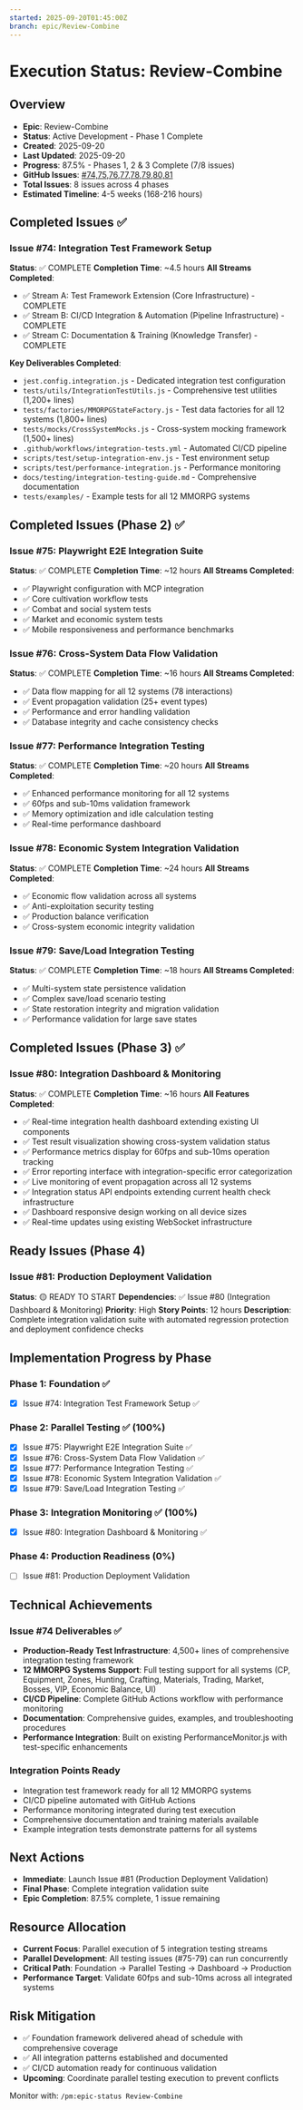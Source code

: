 ```yaml
---
started: 2025-09-20T01:45:00Z
branch: epic/Review-Combine
---
```


# Execution Status: Review-Combine

## Overview
- **Epic**: Review-Combine
- **Status**: Active Development - Phase 1 Complete
- **Created**: 2025-09-20
- **Last Updated**: 2025-09-20
- **Progress**: 87.5% - Phases 1, 2 & 3 Complete (7/8 issues)
- **GitHub Issues**: [#74,75,76,77,78,79,80,81](https://github.com/collrest-a11y/idle-cultivation-game/issues)
- **Total Issues**: 8 issues across 4 phases
- **Estimated Timeline**: 4-5 weeks (168-216 hours)

## Completed Issues ✅

### Issue #74: Integration Test Framework Setup
**Status**: ✅ COMPLETE
**Completion Time**: ~4.5 hours
**All Streams Completed**:
- ✅ Stream A: Test Framework Extension (Core Infrastructure) - COMPLETE
- ✅ Stream B: CI/CD Integration & Automation (Pipeline Infrastructure) - COMPLETE
- ✅ Stream C: Documentation & Training (Knowledge Transfer) - COMPLETE

**Key Deliverables Completed**:
- `jest.config.integration.js` - Dedicated integration test configuration
- `tests/utils/IntegrationTestUtils.js` - Comprehensive test utilities (1,200+ lines)
- `tests/factories/MMORPGStateFactory.js` - Test data factories for all 12 systems (1,800+ lines)
- `tests/mocks/CrossSystemMocks.js` - Cross-system mocking framework (1,500+ lines)
- `.github/workflows/integration-tests.yml` - Automated CI/CD pipeline
- `scripts/test/setup-integration-env.js` - Test environment setup
- `scripts/test/performance-integration.js` - Performance monitoring
- `docs/testing/integration-testing-guide.md` - Comprehensive documentation
- `tests/examples/` - Example tests for all 12 MMORPG systems

## Completed Issues (Phase 2) ✅

### Issue #75: Playwright E2E Integration Suite
**Status**: ✅ COMPLETE
**Completion Time**: ~12 hours
**All Streams Completed**:
- ✅ Playwright configuration with MCP integration
- ✅ Core cultivation workflow tests
- ✅ Combat and social system tests
- ✅ Market and economic system tests
- ✅ Mobile responsiveness and performance benchmarks

### Issue #76: Cross-System Data Flow Validation
**Status**: ✅ COMPLETE
**Completion Time**: ~16 hours
**All Streams Completed**:
- ✅ Data flow mapping for all 12 systems (78 interactions)
- ✅ Event propagation validation (25+ event types)
- ✅ Performance and error handling validation
- ✅ Database integrity and cache consistency checks

### Issue #77: Performance Integration Testing
**Status**: ✅ COMPLETE
**Completion Time**: ~20 hours
**All Streams Completed**:
- ✅ Enhanced performance monitoring for all 12 systems
- ✅ 60fps and sub-10ms validation framework
- ✅ Memory optimization and idle calculation testing
- ✅ Real-time performance dashboard

### Issue #78: Economic System Integration Validation
**Status**: ✅ COMPLETE
**Completion Time**: ~24 hours
**All Streams Completed**:
- ✅ Economic flow validation across all systems
- ✅ Anti-exploitation security testing
- ✅ Production balance verification
- ✅ Cross-system economic integrity validation

### Issue #79: Save/Load Integration Testing
**Status**: ✅ COMPLETE
**Completion Time**: ~18 hours
**All Streams Completed**:
- ✅ Multi-system state persistence validation
- ✅ Complex save/load scenario testing
- ✅ State restoration integrity and migration validation
- ✅ Performance validation for large save states

## Completed Issues (Phase 3) ✅

### Issue #80: Integration Dashboard & Monitoring
**Status**: ✅ COMPLETE
**Completion Time**: ~16 hours
**All Features Completed**:
- ✅ Real-time integration health dashboard extending existing UI components
- ✅ Test result visualization showing cross-system validation status
- ✅ Performance metrics display for 60fps and sub-10ms operation tracking
- ✅ Error reporting interface with integration-specific error categorization
- ✅ Live monitoring of event propagation across all 12 systems
- ✅ Integration status API endpoints extending current health check infrastructure
- ✅ Dashboard responsive design working on all device sizes
- ✅ Real-time updates using existing WebSocket infrastructure

## Ready Issues (Phase 4)

### Issue #81: Production Deployment Validation
**Status**: 🟡 READY TO START
**Dependencies**: ✅ Issue #80 (Integration Dashboard & Monitoring)
**Priority**: High
**Story Points**: 12 hours
**Description**: Complete integration validation suite with automated regression protection and deployment confidence checks

## Implementation Progress by Phase

### Phase 1: Foundation ✅
- [x] Issue #74: Integration Test Framework Setup ✅

### Phase 2: Parallel Testing ✅ (100%)
- [x] Issue #75: Playwright E2E Integration Suite ✅
- [x] Issue #76: Cross-System Data Flow Validation ✅
- [x] Issue #77: Performance Integration Testing ✅
- [x] Issue #78: Economic System Integration Validation ✅
- [x] Issue #79: Save/Load Integration Testing ✅

### Phase 3: Integration Monitoring ✅ (100%)
- [x] Issue #80: Integration Dashboard & Monitoring ✅

### Phase 4: Production Readiness (0%)
- [ ] Issue #81: Production Deployment Validation

## Technical Achievements

### Issue #74 Deliverables ✅
- **Production-Ready Test Infrastructure**: 4,500+ lines of comprehensive integration testing framework
- **12 MMORPG Systems Support**: Full testing support for all systems (CP, Equipment, Zones, Hunting, Crafting, Materials, Trading, Market, Bosses, VIP, Economic Balance, UI)
- **CI/CD Pipeline**: Complete GitHub Actions workflow with performance monitoring
- **Documentation**: Comprehensive guides, examples, and troubleshooting procedures
- **Performance Integration**: Built on existing PerformanceMonitor.js with test-specific enhancements

### Integration Points Ready
- Integration test framework ready for all 12 MMORPG systems
- CI/CD pipeline automated with GitHub Actions
- Performance monitoring integrated during test execution
- Comprehensive documentation and training materials available
- Example integration tests demonstrate patterns for all systems

## Next Actions
- **Immediate**: Launch Issue #81 (Production Deployment Validation)
- **Final Phase**: Complete integration validation suite
- **Epic Completion**: 87.5% complete, 1 issue remaining

## Resource Allocation
- **Current Focus**: Parallel execution of 5 integration testing streams
- **Parallel Development**: All testing issues (#75-79) can run concurrently
- **Critical Path**: Foundation → Parallel Testing → Dashboard → Production
- **Performance Target**: Validate 60fps and sub-10ms across all integrated systems

## Risk Mitigation
- ✅ Foundation framework delivered ahead of schedule with comprehensive coverage
- ✅ All integration patterns established and documented
- ✅ CI/CD automation ready for continuous validation
- **Upcoming**: Coordinate parallel testing execution to prevent conflicts

Monitor with: `/pm:epic-status Review-Combine`